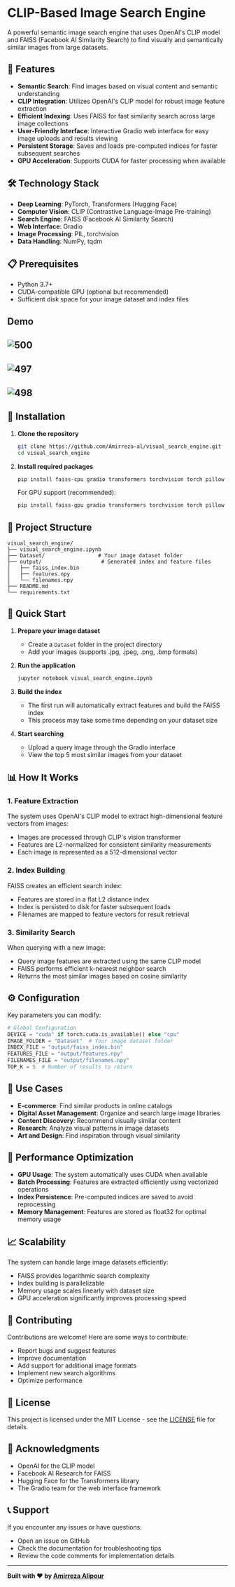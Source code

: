 # CLIP-Based Image Search Engine

A powerful semantic image search engine that uses OpenAI's CLIP model and FAISS (Facebook AI Similarity Search) to find visually and semantically similar images from large datasets.

## 🚀 Features

- **Semantic Search**: Find images based on visual content and semantic understanding
- **CLIP Integration**: Utilizes OpenAI's CLIP model for robust image feature extraction
- **Efficient Indexing**: Uses FAISS for fast similarity search across large image collections
- **User-Friendly Interface**: Interactive Gradio web interface for easy image uploads and results viewing
- **Persistent Storage**: Saves and loads pre-computed indices for faster subsequent searches
- **GPU Acceleration**: Supports CUDA for faster processing when available

## 🛠️ Technology Stack

- **Deep Learning**: PyTorch, Transformers (Hugging Face)
- **Computer Vision**: CLIP (Contrastive Language-Image Pre-training)
- **Search Engine**: FAISS (Facebook AI Similarity Search)
- **Web Interface**: Gradio
- **Image Processing**: PIL, torchvision
- **Data Handling**: NumPy, tqdm

## 📋 Prerequisites

- Python 3.7+
- CUDA-compatible GPU (optional but recommended)
- Sufficient disk space for your image dataset and index files

## Demo
![500](https://github.com/user-attachments/assets/cbc6e02a-5651-439e-8b01-3711d7a29c2c)
----
![497](https://github.com/user-attachments/assets/b028e51d-2028-47da-9f09-1866cc2c67bf)
----
![498](https://github.com/user-attachments/assets/48dd1511-bf13-47fc-8e9a-71d624c440c4)
----

## 🔧 Installation

1. **Clone the repository**
   ```bash
   git clone https://github.com/Amirreza-al/visual_search_engine.git
   cd visual_search_engine
   ```

2. **Install required packages**
   ```bash
   pip install faiss-cpu gradio transformers torchvision torch pillow numpy tqdm
   ```

   For GPU support (recommended):
   ```bash
   pip install faiss-gpu gradio transformers torchvision torch pillow numpy tqdm
   ```

## 📁 Project Structure

```
visual_search_engine/
├── visual_search_engine.ipynb
├── Dataset/                 # Your image dataset folder
├── output/                   # Generated index and feature files
│   ├── faiss_index.bin
│   ├── features.npy
│   └── filenames.npy
├── README.md
└── requirements.txt
```

## 🚀 Quick Start

1. **Prepare your image dataset**
   - Create a `Dataset` folder in the project directory
   - Add your images (supports .jpg, .jpeg, .png, .bmp formats)

2. **Run the application**
   ```bash
   jupyter notebook visual_search_engine.ipynb
   ```

3. **Build the index**
   - The first run will automatically extract features and build the FAISS index
   - This process may take some time depending on your dataset size

4. **Start searching**
   - Upload a query image through the Gradio interface
   - View the top 5 most similar images from your dataset

## 📊 How It Works

### 1. Feature Extraction
The system uses OpenAI's CLIP model to extract high-dimensional feature vectors from images:
- Images are processed through CLIP's vision transformer
- Features are L2-normalized for consistent similarity measurements
- Each image is represented as a 512-dimensional vector

### 2. Index Building
FAISS creates an efficient search index:
- Features are stored in a flat L2 distance index
- Index is persisted to disk for faster subsequent loads
- Filenames are mapped to feature vectors for result retrieval

### 3. Similarity Search
When querying with a new image:
- Query image features are extracted using the same CLIP model
- FAISS performs efficient k-nearest neighbor search
- Returns the most similar images based on cosine similarity

## ⚙️ Configuration

Key parameters you can modify:

```python
# Global Configuration
DEVICE = "cuda" if torch.cuda.is_available() else "cpu"
IMAGE_FOLDER = "Dataset"  # Your image dataset folder
INDEX_FILE = "output/faiss_index.bin"
FEATURES_FILE = "output/features.npy"
FILENAMES_FILE = "output/filenames.npy"
TOP_K = 5  # Number of results to return
```

## 🎯 Use Cases

- **E-commerce**: Find similar products in online catalogs
- **Digital Asset Management**: Organize and search large image libraries
- **Content Discovery**: Recommend visually similar content
- **Research**: Analyze visual patterns in image datasets
- **Art and Design**: Find inspiration through visual similarity

## 🔄 Performance Optimization

- **GPU Usage**: The system automatically uses CUDA when available
- **Batch Processing**: Features are extracted efficiently using vectorized operations
- **Index Persistence**: Pre-computed indices are saved to avoid reprocessing
- **Memory Management**: Features are stored as float32 for optimal memory usage

## 📈 Scalability

The system can handle large image datasets efficiently:
- FAISS provides logarithmic search complexity
- Index building is parallelizable
- Memory usage scales linearly with dataset size
- GPU acceleration significantly improves processing speed

## 🤝 Contributing

Contributions are welcome! Here are some ways to contribute:
- Report bugs and suggest features
- Improve documentation
- Add support for additional image formats
- Implement new search algorithms
- Optimize performance

## 📄 License

This project is licensed under the MIT License - see the [LICENSE](LICENSE) file for details.

## 🙏 Acknowledgments

- OpenAI for the CLIP model
- Facebook AI Research for FAISS
- Hugging Face for the Transformers library
- The Gradio team for the web interface framework

## 📞 Support

If you encounter any issues or have questions:
- Open an issue on GitHub
- Check the documentation for troubleshooting tips
- Review the code comments for implementation details

---

**Built with ❤️ by [Amirreza Alipour](https://github.com/Amirreza-al)**
